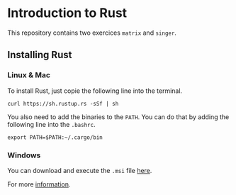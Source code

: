 # Introduction to Rust

This repository contains two exercices `matrix` and `singer`.

## Installing Rust
### Linux & Mac
To install Rust, just copie the following line into the terminal.

```
curl https://sh.rustup.rs -sSf | sh
```

You also need to add the binaries to the `PATH`. You can do that by adding the following line into the `.bashrc`.

```
export PATH=$PATH:~/.cargo/bin
```

### Windows
You can download and execute the `.msi` file [here](https://static.rust-lang.org/dist/rust-1.23.0-i686-pc-windows-msvc.msi).

For more [information](https://www.rust-lang.org/en-US/install.html).
